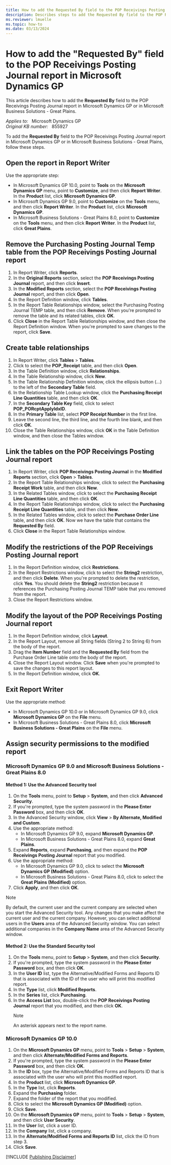 ```yaml
---
title: How to add the Requested By field to the POP Receivings Posting Journal report in Microsoft Dynamics GP
description: Describes steps to add the Requested By field to the POP Receivings Posting Journal report in Microsoft Dynamics GP.
ms.reviewer: lmuelle
ms.topic: how-to
ms.date: 03/13/2024
---
```

# How to add the "Requested By" field to the POP Receivings Posting Journal report in Microsoft Dynamics GP

This article describes how to add the **Requested By** field to the POP Receivings Posting Journal report in Microsoft Dynamics GP or in Microsoft Business Solutions - Great Plains.

_Applies to:_ &nbsp; Microsoft Dynamics GP  
_Original KB number:_ &nbsp; 855927

To add the **Requested By** field to the POP Receivings Posting Journal report in Microsoft Dynamics GP or in Microsoft Business Solutions - Great Plains, follow these steps.

## Open the report in Report Writer

Use the appropriate step:

- In Microsoft Dynamics GP 10.0, point to **Tools** on the **Microsoft Dynamics GP** menu, point to **Customize**, and then click **Report Writer**. In the **Product** list, click **Microsoft Dynamics GP**.
- In Microsoft Dynamics GP 9.0, point to **Customize** on the **Tools** menu, and then click **Report Writer**. In the **Product** list, click **Microsoft Dynamics GP**.
- In Microsoft Business Solutions - Great Plains 8.0, point to **Customize** on the **Tools** menu, and then click **Report Writer**. In the **Product** list, click **Great Plains**.

## Remove the Purchasing Posting Journal Temp table from the POP Receivings Posting Journal report

1. In Report Writer, click **Reports**.
1. In the **Original Reports** section, select the **POP Receivings Posting Journal** report, and then click **Insert**.
1. In the **Modified Reports** section, select the **POP Receivings Posting Journal** report, and then click **Open**.
1. In the Report Definition window, click **Tables**.
1. In the Report Table Relationships window, select the Purchasing Posting Journal TEMP table, and then click **Remove**. When you're prompted to remove the table and its related tables, click **OK**.
1. Click **Close** in the Report Table Relationships window, and then close the Report Definition window. When you're prompted to save changes to the report, click **Save**.

## Create table relationships

1. In Report Writer, click **Tables** > **Tables**.
1. Click to select the **POP_Receipt** table, and then click **Open**.
1. In the Table Definition window, click **Relationships**.
1. In the Table Relationship window, click **New**.
1. In the Table Relationship Definition window, click the ellipsis button (...) to the left of the **Secondary Table** field.
1. In the Relationship Table Lookup window, click the **Purchasing Receipt Line Quantities** table, and then click **OK**.
1. In the **Secondary Table Key** field, click to select **POP_PORcptApplyIdxID**.
1. In the **Primary Table** list, select **POP Receipt Number** in the first line.
1. Leave the second line, the third line, and the fourth line blank, and then click **OK**.
1. Close the Table Relationships window, click **OK** in the Table Definition window, and then close the Tables window.

## Link the tables on the POP Receivings Posting Journal report

1. In Report Writer, click **POP Receivings Posting Journal** in the **Modified Reports** section, click **Open** > **Tables**.
1. In the Report Table Relationships window, click to select the **Purchasing Receipt Work** table, and then click **New**.
1. In the Related Tables window, click to select the **Purchasing Receipt Line Quantities** table, and then click **OK**.
1. In the Report Table Relationships window, click to select the **Purchasing Receipt Line Quantities** table, and then click **New**.
1. In the Related Tables window, click to select the **Purchase Order Line** table, and then click **OK**. Now we have the table that contains the **Requested By** field.
1. Click **Close** in the Report Table Relationships window.

## Modify the restrictions of the POP Receivings Posting Journal report

1. In the Report Definition window, click **Restrictions**.
1. In the Report Restrictions window, click to select the **String2** restriction, and then click **Delete**. When you're prompted to delete the restriction, click **Yes**. You should delete the **String2** restriction because it references the Purchasing Posting Journal TEMP table that you removed from the report.
1. Close the Report Restrictions window.

## Modify the layout of the POP Receivings Posting Journal report

1. In the Report Definition window, click **Layout**.
1. In the Report Layout, remove all String fields (String 2 to String 6) from the body of the report.
1. Drag the **Item Number** field and the **Requested By** field from the Purchase Order Line table onto the body of the report.
1. Close the Report Layout window. Click **Save** when you're prompted to save the changes to this report layout.
1. In the Report Definition window, click **OK**.

## Exit Report Writer

Use the appropriate method:

- In Microsoft Dynamics GP 10.0 or in Microsoft Dynamics GP 9.0, click **Microsoft Dynamics GP** on the **File** menu.
- In Microsoft Business Solutions - Great Plains 8.0, click **Microsoft Business Solutions - Great Plains** on the **File** menu.

## Assign security permissions to the modified report

### Microsoft Dynamics GP 9.0 and Microsoft Business Solutions - Great Plains 8.0

#### Method 1: Use the Advanced Security tool

1. On the **Tools** menu, point to **Setup** > **System**, and then click **Advanced Security**.
1. If you're prompted, type the system password in the **Please Enter Password** box, and then click **OK**.
1. In the Advanced Security window, click **View** > **By Alternate, Modified and Custom**.
1. Use the appropriate method:
    - In Microsoft Dynamics GP 9.0, expand **Microsoft Dynamics GP**.
    - In Microsoft Business Solutions - Great Plains 8.0, expand **Great Plains**.
1. Expand **Reports**, expand **Purchasing**, and then expand the **POP Receivings Posting Journal** report that you modified.
1. Use the appropriate method:
    - In Microsoft Dynamics GP 9.0, click to select the **Microsoft Dynamics GP (Modified)** option.
    - In Microsoft Business Solutions - Great Plains 8.0, click to select the **Great Plains (Modified)** option.
1. Click **Apply**, and then click **OK**.

> [!NOTE]
> By default, the current user and the current company are selected when you start the Advanced Security tool. Any changes that you make affect the current user and the current company. However, you can select additional users in the **Users** area of the Advanced Security window. You can select additional companies in the **Company Name** area of the Advanced Security window.

#### Method 2: Use the Standard Security tool

1. On the **Tools** menu, point to **Setup** > **System**, and then click **Security**.
1. If you're prompted, type the system password in the **Please Enter Password** box, and then click **OK**.
1. In the **User ID** list, type the Alternative/Modified Forms and Reports ID that is associated with the ID of the user who will print this modified report.
1. In the **Type** list, click **Modified Reports**.
1. In the **Series** list, click **Purchasing**.
1. In the **Access List** box, double-click the **POP Receivings Posting Journal** report that you modified, and then click **OK**.
    > [!NOTE]
    > An asterisk appears next to the report name.

### Microsoft Dynamics GP 10.0

1. On the **Microsoft Dynamics GP** menu, point to **Tools** > **Setup** > **System**, and then click **Alternate/Modified Forms and Reports**.
1. If you're prompted, type the system password in the **Please Enter Password** box, and then click **OK**.
1. In the **ID** box, type the Alternative/Modified Forms and Reports ID that is associated with the user who will print this modified report.
1. In the **Product** list, click **Microsoft Dynamics GP**.
1. In the **Type** list, click **Reports**.
1. Expand the **Purchasing** folder.
1. Expand the folder of the report that you modified.
1. Click to select the **Microsoft Dynamics GP (Modified)** option.
1. Click **Save**.
1. On the **Microsoft Dynamics GP** menu, point to **Tools** > **Setup** > **System**, and then click **User Security**.
1. In the **User** list, click a user ID.
1. In the **Company** list, click a company.
1. In the **Alternate/Modified Forms and Reports ID** list, click the ID from step 3.
1. Click **Save**.

[!INCLUDE [Publishing Disclaimer](../../includes/publishing-disclaimer.md)]
